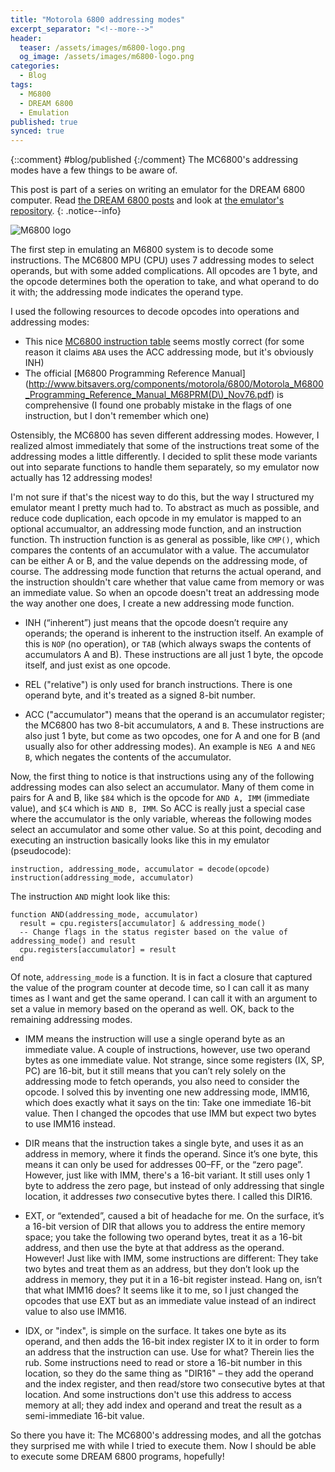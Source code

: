 ```yaml
---
title: "Motorola 6800 addressing modes"
excerpt_separator: "<!--more-->"
header:
  teaser: /assets/images/m6800-logo.png
  og_image: /assets/images/m6800-logo.png
categories:
  - Blog
tags:
  - M6800
  - DREAM 6800
  - Emulation
published: true
synced: true
---
```

{::comment}
#blog/published 
{:/comment}
The MC6800's addressing modes have a few things to be aware of.
<!--more-->

This post is part of a series on writing an emulator for the DREAM 6800 computer. Read [the DREAM 6800 posts](/tags/#dream-6800) and look at [the emulator's repository](https://github.com/tobiasvl/drom).
{: .notice--info}

![M6800 logo](../../assets/images/m6800-logo.png)

The first step in emulating an M6800 system is to decode some instructions. The MC6800 MPU (CPU) uses 7 addressing modes to select operands, but with some added complications. All opcodes are 1 byte, and the opcode determines both the operation to take, and what operand to do it with; the addressing mode indicates the operand type.

I used the following resources to decode opcodes into operations and addressing modes:

* This nice [MC6800 instruction table](http://www.8bit-era.cz/6800.html) seems mostly correct (for some reason it claims `ABA` uses the ACC addressing mode, but it's obviously INH)
* The official [M6800 Programming Reference Manual](http://www.bitsavers.org/components/motorola/6800/Motorola_M6800_Programming_Reference_Manual_M68PRM(D\)_Nov76.pdf) is comprehensive (I found one probably mistake in the flags of one instruction, but I don't remember which one) 

Ostensibly, the MC6800 has seven different addressing modes. However, I realized almost immediately that some of the instructions treat some of the addressing modes a little differently. I decided to split these mode variants out into separate functions to handle them separately, so my emulator now actually has 12 addressing modes!

I'm not sure if that's the nicest way to do this, but the way I structured my emulator meant I pretty much had to. To abstract as much as possible, and reduce code duplication, each opcode in my emulator is mapped to an optional accumualtor, an addressing mode function, and an instruction function. Th instruction function is as general as possible, like `CMP()`, which compares the contents of an accumulator with a value. The accumulator can be either A or B, and the value depends on the addressing mode, of course. The addressing mode function that returns the actual operand, and the instruction shouldn't care whether that value came from memory or was an immediate value. So when an opcode doesn't treat an addressing mode the way another one does, I create a new addressing mode function.

* INH (“inherent”) just means that the opcode doesn’t require any operands; the operand is inherent to the instruction itself. An example of this is `NOP` (no operation), or `TAB` (which always swaps the contents of accumulators A and B). These instructions are all just 1 byte, the opcode itself, and just exist as one opcode.

* REL ("relative") is only used for branch instructions. There is one operand byte, and it's treated as a signed 8-bit number.

* ACC ("accumulator") means that the operand is an accumulator register; the MC6800 has two 8-bit accumulators, `A` and `B`. These instructions are also just 1 byte, but come as two opcodes, one for A and one for B (and usually also for other addressing modes). An example is `NEG A` and `NEG B`, which negates the contents of the accumulator.

Now, the first thing to notice is that instructions using any of the following addressing modes can also select an accumulator. Many of them come in pairs for A and B, like `$84` which is the opcode for `AND A, IMM` (immediate value), and `$C4` which is `AND B, IMM`. So ACC is really just a special case where the accumulator is the only variable, whereas the following modes select an accumulator and some other value. So at this point, decoding and executing an instruction basically looks like this in my emulator (pseudocode):

~~~
instruction, addressing_mode, accumulator = decode(opcode)
instruction(addressing_mode, accumulator)
~~~

The instruction `AND` might look like this:

~~~
function AND(addressing_mode, accumulator)
  result = cpu.registers[accumulator] & addressing_mode()
  -- Change flags in the status register based on the value of addressing_mode() and result
  cpu.registers[accumulator] = result
end
~~~

Of note, `addressing_mode` is a function. It is in fact a closure that captured the value of the program counter at decode time, so I can call it as many times as I want and get the same operand. I can call it with an argument to set a value in memory based on the operand as well. OK, back to the remaining addressing modes.

* IMM means the instruction will use a single operand byte as an immediate value. A couple of instructions, however, use two operand bytes as one immediate value. Not strange, since some registers (IX, SP, PC) are 16-bit, but it still means that you can’t rely solely on the addressing mode to fetch operands, you also need to consider the opcode. I solved this by inventing one new addressing mode, IMM16, which does exactly what it says on the tin: Take one immediate 16-bit value. Then I changed the opcodes that use IMM but expect two bytes to use IMM16 instead.

* DIR means that the instruction takes a single byte, and uses it as an address in memory, where it finds the operand. Since it’s one byte, this means it can only be used for addresses $00–$FF, or the “zero page”. However, just like with IMM, there's a 16-bit variant. It still uses only 1 byte to address the zero page, but instead of only addressing that single location, it addresses _two_ consecutive bytes there. I called this DIR16.

* EXT, or “extended”, caused a bit of headache for me. On the surface, it’s a 16-bit version of DIR that allows you to address the entire memory space; you take the following two operand bytes, treat it as a 16-bit address, and then use the byte at that address as the operand. However! Just like with IMM, some instructions are different: They take two bytes and treat them as an address, but they don’t look up the address in memory, they put it in a 16-bit register instead. Hang on, isn’t that what IMM16 does? It seems like it to me, so I just changed the opcodes that use EXT but as an immediate value instead of an indirect value to also use IMM16.

* IDX, or "index", is simple on the surface. It takes one byte as its operand, and then adds the 16-bit index register IX to it in order to form an address that the instruction can use. Use for what? Therein lies the rub. Some instructions need to read or store a 16-bit number in this location, so they do the same thing as "DIR16" – they add the operand and the index register, and then read/store two consecutive bytes at that location. And some instructions don't use this address to access memory at all; they add index and operand and treat the result as a semi-immediate 16-bit value.

So there you have it: The MC6800's addressing modes, and all the gotchas they surprised me with while I tried to execute them. Now I should be able to execute some DREAM 6800 programs, hopefully!
